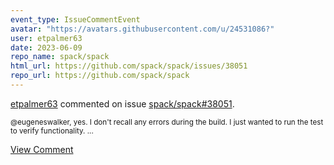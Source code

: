 ```yaml
---
event_type: IssueCommentEvent
avatar: "https://avatars.githubusercontent.com/u/24531086?"
user: etpalmer63
date: 2023-06-09
repo_name: spack/spack
html_url: https://github.com/spack/spack/issues/38051
repo_url: https://github.com/spack/spack
---
```


<a href='https://github.com/etpalmer63' target='_blank'>etpalmer63</a> commented on issue <a href='https://github.com/spack/spack/issues/38051' target='_blank'>spack/spack#38051</a>.

<small>@eugeneswalker, yes. I don't recall any errors during the build. I just wanted to run the test to verify functionality. ...</small>

<a href='https://github.com/spack/spack/issues/38051' target='_blank'>View Comment</a>